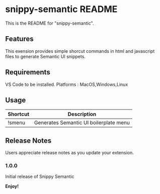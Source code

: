 # snippy-semantic README

This is the README for "snippy-semantic". 

## Features

This exension provides simple shorcut commands in html and javascript files to generate Semantic UI snippets.


## Requirements

VS Code to be installed.
Platforms : MacOS,Windows,Linux

## Usage
|Shortcut|Description|
|--------|-----------|
|!smenu|Generates Semantic UI boilerplate menu|



## Release Notes

Users appreciate release notes as you update your extension.

### 1.0.0

Initial release of Snippy Semantic




**Enjoy!**
